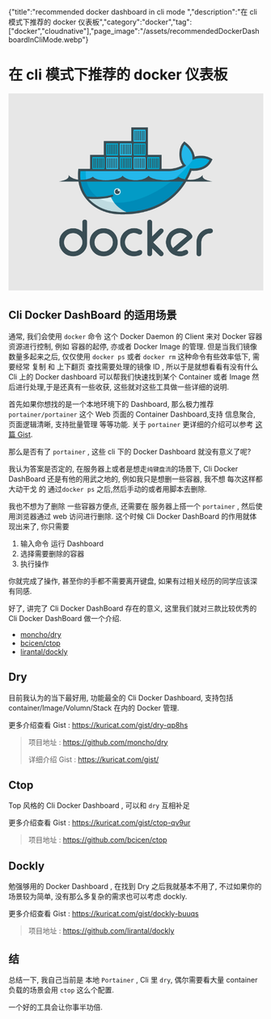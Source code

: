 {"title":"recommended docker dashboard in cli mode ","description":"在 cli 模式下推荐的 docker 仪表板","category":"docker","tag":["docker","cloudnative"],"page_image":"/assets/recommendedDockerDashboardInCliMode.webp"}

# 在 cli 模式下推荐的 docker 仪表板

![](/assets/recommendedDockerDashboardInCliMode.webp)

## Cli Docker DashBoard 的适用场景

通常, 我们会使用 `docker` 命令 这个 Docker Daemon 的 Client 来对 Docker 容器资源进行控制, 例如 容器的起停, 亦或者 Docker Image 的管理. 但是当我们镜像数量多起来之后, 仅仅使用 `docker ps` 或者 `docker rm` 这种命令有些效率低下, 需要经常 复制 和 上下翻页 查找需要处理的镜像 ID , 所以于是就想看看有没有什么 Cli 上的 Docker dashboard 可以帮我们快速找到某个 Container 或者 Image 然后进行处理,于是还真有一些收获, 这些就对这些工具做一些详细的说明.

首先如果你想找的是一个本地环境下的 Dashboard, 那么极力推荐 `portainer/portainer` 这个 Web 页面的 Container Dashboard,支持 信息聚合, 页面逻辑清晰, 支持批量管理 等等功能. 关于 `portainer` 更详细的介绍可以参考 [这篇 Gist](https://kuricat.com/gist/portainer-aebkv).

那么是否有了 `portainer` , 这些 cli 下的 Docker Dashboard 就没有意义了呢? 

我认为答案是否定的, 在服务器上或者是想走`纯键盘流`的场景下, Cli Docker DashBoard 还是有他的用武之地的, 例如我只是想删一些容器, 我不想 每次这样都大动干戈 的 通过`docker ps` 之后,然后手动的或者用脚本去删除. 

我也不想为了删除 一些容器方便点, 还需要在 服务器上搭一个 `portainer` , 然后使用浏览器通过 web 访问进行删除. 这个时候 Cli Docker DashBoard 的作用就体现出来了, 你只需要

1. 输入命令 运行 Dashboard
2. 选择需要删除的容器
3. 执行操作

你就完成了操作, 甚至你的手都不需要离开键盘, 如果有过相关经历的同学应该深有同感.

好了, 讲完了 Cli Docker DashBoard 存在的意义, 这里我们就对三款比较优秀的 Cli Docker DashBoard 做一个介绍.

* [moncho/dry](github.com/moncho/dry)
* [bcicen/ctop](github.com/bcicen/ctop)
* [lirantal/dockly](github.com/lirantal/dockly)

## Dry

目前我认为的当下最好用, 功能最全的 Cli Docker Dashboard, 支持包括 container/Image/Volumn/Stack 在内的 Docker 管理.

更多介绍查看 Gist : https://kuricat.com/gist/dry-qp8hs

> 项目地址 : https://github.com/moncho/dry
> 
> 详细介绍 Gist : https://kuricat.com/gist/ 

## Ctop

Top 风格的 Cli Docker Dashboard , 可以和 `dry` 互相补足

更多介绍查看 Gist : https://kuricat.com/gist/ctop-qv9ur

> 项目地址 : https://github.com/bcicen/ctop

## Dockly

勉强够用的 Docker Dashboard , 在找到 Dry 之后我就基本不用了, 不过如果你的场景较为简单, 没有那么多复杂的需求也可以考虑 dockly.

更多介绍查看 Gist : https://kuricat.com/gist/dockly-buuqs

> 项目地址 : https://github.com/lirantal/dockly

## 结

总结一下, 我自己当前是 本地 `Portainer` , Cli 里 `dry`, 偶尔需要看大量 container 负载的场景会用 `ctop` 这么个配置.

一个好的工具会让你事半功倍.